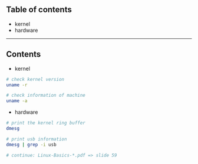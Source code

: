 ## Table of contents
- kernel
- hardware

----------------------------------------------------------------------
## Contents

- kernel
```bash
# check kernel version
uname -r

# check information of machine
uname -a
```

- hardware
```bash
# print the kernel ring buffer
dmesg

# print usb information
dmesg | grep -i usb

# continue: Linux-Basics-*.pdf => slide 59
```
